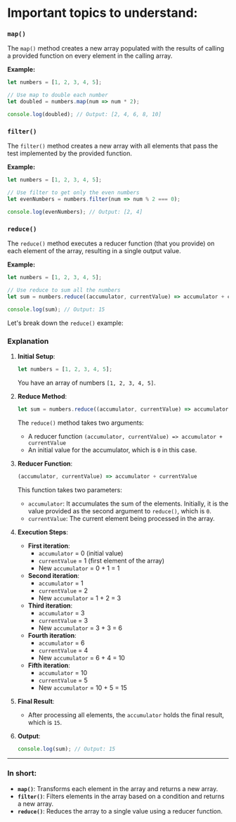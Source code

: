 # Important topics to understand:

### `map()`

The `map()` method creates a new array populated with the results of calling a provided function on every element in the calling array.

**Example:**

```javascript
let numbers = [1, 2, 3, 4, 5];

// Use map to double each number
let doubled = numbers.map(num => num * 2);

console.log(doubled); // Output: [2, 4, 6, 8, 10]
```

### `filter()`

The `filter()` method creates a new array with all elements that pass the test implemented by the provided function.

**Example:**

```javascript
let numbers = [1, 2, 3, 4, 5];

// Use filter to get only the even numbers
let evenNumbers = numbers.filter(num => num % 2 === 0);

console.log(evenNumbers); // Output: [2, 4]
```

### `reduce()`

The `reduce()` method executes a reducer function (that you provide) on each element of the array, resulting in a single output value.

**Example:**

```javascript
let numbers = [1, 2, 3, 4, 5];

// Use reduce to sum all the numbers
let sum = numbers.reduce((accumulator, currentValue) => accumulator + currentValue, 0);

console.log(sum); // Output: 15
```

Let's break down the `reduce()` example:

### Explanation

1. **Initial Setup**: 
   ```javascript
   let numbers = [1, 2, 3, 4, 5];
   ```
   You have an array of numbers `[1, 2, 3, 4, 5]`.

2. **Reduce Method**: 
   ```javascript
   let sum = numbers.reduce((accumulator, currentValue) => accumulator + currentValue, 0);
   ```
   The `reduce()` method takes two arguments:
   - A reducer function `(accumulator, currentValue) => accumulator + currentValue`
   - An initial value for the accumulator, which is `0` in this case.

3. **Reducer Function**:
   ```javascript
   (accumulator, currentValue) => accumulator + currentValue
   ```
   This function takes two parameters:
   - `accumulator`: It accumulates the sum of the elements. Initially, it is the value provided as the second argument to `reduce()`, which is `0`.
   - `currentValue`: The current element being processed in the array.

4. **Execution Steps**:
   - **First iteration**:
     - `accumulator` = 0 (initial value)
     - `currentValue` = 1 (first element of the array)
     - New `accumulator` = 0 + 1 = 1
   - **Second iteration**:
     - `accumulator` = 1
     - `currentValue` = 2
     - New `accumulator` = 1 + 2 = 3
   - **Third iteration**:
     - `accumulator` = 3
     - `currentValue` = 3
     - New `accumulator` = 3 + 3 = 6
   - **Fourth iteration**:
     - `accumulator` = 6
     - `currentValue` = 4
     - New `accumulator` = 6 + 4 = 10
   - **Fifth iteration**:
     - `accumulator` = 10
     - `currentValue` = 5
     - New `accumulator` = 10 + 5 = 15

5. **Final Result**:
   - After processing all elements, the `accumulator` holds the final result, which is `15`.

6. **Output**:
   ```javascript
   console.log(sum); // Output: 15
   ```
---
### In short:

- **`map()`**: Transforms each element in the array and returns a new array.
- **`filter()`**: Filters elements in the array based on a condition and returns a new array.
- **`reduce()`**: Reduces the array to a single value using a reducer function.